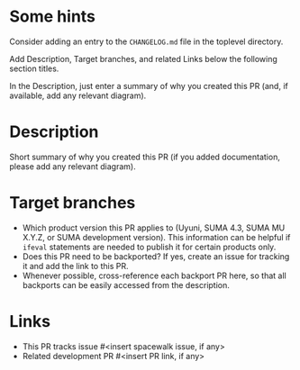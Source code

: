 # Some hints

Consider adding an entry to the `CHANGELOG.md` file in the toplevel directory.

Add Description, Target branches, and related Links below the following section titles.

In the Description, just enter a summary of why you created this PR (and, if available, add any relevant diagram).

# Description

Short summary of why you created this PR (if you added documentation, please add any relevant diagram).

# Target branches

* Which product version this PR applies to (Uyuni, SUMA 4.3, SUMA MU X.Y.Z, or SUMA development version).  This information can be helpful if `ifeval` statements are needed to publish it for certain products only.
* Does this PR need to be backported? If yes, create an issue for tracking it and add the link to this PR.
* Whenever possible, cross-reference each backport PR here, so that all backports can be easily accessed from the description.

# Links
- This PR tracks issue #<insert spacewalk issue, if any>
- Related development PR #<insert PR link, if any>
